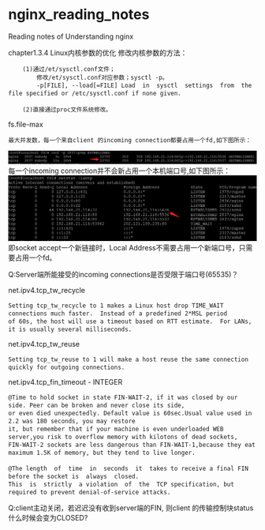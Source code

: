 # nginx_reading_notes
Reading notes of Understanding nginx


chapter1.3.4 Linux内核参数的优化 
    修改内核参数的方法：
    
        (1)通过/et/sysctl.conf文件；
            修改/et/sysctl.conf对应参数；sysctl -p。
            -p[FILE], --load[=FILE] Load  in  sysctl  settings  from  the file specified or /etc/sysctl.conf if none given. 
            
        (2)直接通过proc文件系统修改。
  fs.file-max
    
    最大并发数，每一个来自client 的incoming connection都要占用一个fd,如下图所示：
  ![image](https://raw.githubusercontent.com/dahaiyu/nginx_reading_notes/master/img_folder/chapter1/lsof_fd.png) 
    每一个incoming connection并不会新占用一个本机端口号,如下图所示：
  ![image](https://github.com/dahaiyu/nginx_reading_notes/blob/master/img_folder/chapter1/netstat_1.png?raw=true) 
  即socket accept一个新链接时，Local Address不需要占用一个新端口号，只需要占用一个fd。
  
  Q:Server端所能接受的incoming connections是否受限于端口号(65535)？
  
  net.ipv4.tcp_tw_recycle
  
    Setting tcp_tw_recycle to 1 makes a Linux host drop TIME_WAIT connections much faster.  Instead of a predefined 2*MSL period 
    of 60s, the host will use a timeout based on RTT estimate.  For LANs, it is usually several milliseconds. 
  net.ipv4.tcp_tw_reuse
  
    Setting tcp_tw_reuse to 1 will make a host reuse the same connection quickly for outgoing connections. 
  net.ipv4.tcp_fin_timeout - INTEGER
  
    @Time to hold socket in state FIN-WAIT-2, if it was closed by our side. Peer can be broken and never close its side,
    or even died unexpectedly. Default value is 60sec.Usual value used in 2.2 was 180 seconds, you may restore
    it, but remember that if your machine is even underloaded WEB server,you risk to overflow memory with kilotons of dead sockets,
    FIN-WAIT-2 sockets are less dangerous than FIN-WAIT-1,because they eat maximum 1.5K of memory, but they tend to live longer.	
    
    @The length  of  time  in  seconds  it  takes to receive a final FIN before the socket is  always  closed.  
    This  is  strictly  a violation  of  the  TCP specification, but required to prevent denial-of-service attacks.
  
  Q:client主动关闭，若迟迟没有收到server端的FIN, 则client 的传输控制块status什么时候会变为CLOSED?
  
